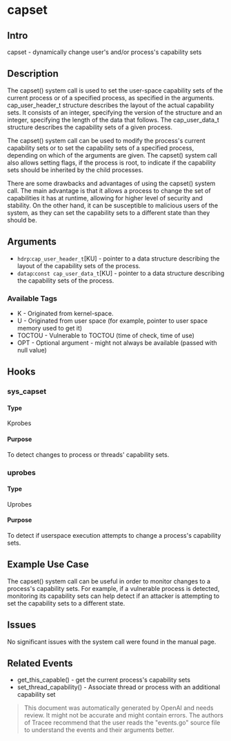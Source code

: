 
# capset

## Intro
capset - dynamically change user's and/or process's capability sets

## Description
The capset() system call is used to set the user-space capability sets of the
current process or of a specified process, as specified in the arguments.
cap_user_header_t structure describes the layout of the actual capability sets.
It consists of an integer, specifying the version of the structure and an
integer, specifying the length of the data that follows. The cap_user_data_t
structure describes the capability sets of a given process.

The capset() system call can be used to modify the process's current
capability sets or to set the capability sets of a specified process,
depending on which of the arguments are given. The capset() system call also
allows setting flags, if the process is root, to indicate if the capability
sets should be inherited by the child processes.

There are some drawbacks and advantages of using the capset() system call.
The main advantage is that it allows a process to change the set of 
capabilities it has at runtime, allowing for higher level of security and
stability. On the other hand, it can be susceptible to malicious
users of the system, as they can set the capability sets to a different 
state than they should be.

## Arguments
* `hdrp`:`cap_user_header_t`[KU] - pointer to a data structure describing
the layout of the capability sets of the process. 
* `datap`:`const cap_user_data_t`[KU] - pointer to a data structure 
describing the capability sets of the process.

### Available Tags
* K - Originated from kernel-space.
* U - Originated from user space (for example, pointer to user space memory used to get it)
* TOCTOU - Vulnerable to TOCTOU (time of check, time of use)
* OPT - Optional argument - might not always be available (passed with null value)

## Hooks
### sys_capset
#### Type
Kprobes 
#### Purpose
To detect changes to process or threads' capability sets.

### uprobes
#### Type
Uprobes
#### Purpose
To detect if userspace execution attempts to change a process's capability sets.

## Example Use Case
The capset() system call can be useful in order to monitor changes to a 
process's capability sets. For example, if a vulnerable process is detected,
monitoring its capability sets can help detect if an attacker is attempting
to set the capability sets to a different state.

## Issues
No significant issues with the system call were found in the manual page.

## Related Events
* get_this_capable() - get the current process's capability sets
* set_thread_capability() - Associate thread or process with an additional capability set

> This document was automatically generated by OpenAI and needs review. It might
> not be accurate and might contain errors. The authors of Tracee recommend that
> the user reads the "events.go" source file to understand the events and their
> arguments better.
